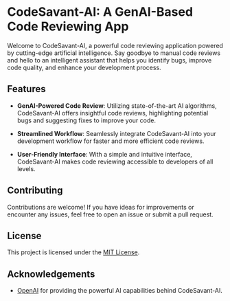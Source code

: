 # CodeSavant-AI: A GenAI-Based Code Reviewing App

Welcome to CodeSavant-AI, a powerful code reviewing application powered by cutting-edge artificial intelligence. Say goodbye to manual code reviews and hello to an intelligent assistant that helps you identify bugs, improve code quality, and enhance your development process.

## Features

- **GenAI-Powered Code Review**: Utilizing state-of-the-art AI algorithms, CodeSavant-AI offers insightful code reviews, highlighting potential bugs and suggesting fixes to improve your code.
  
- **Streamlined Workflow**: Seamlessly integrate CodeSavant-AI into your development workflow for faster and more efficient code reviews.
  
- **User-Friendly Interface**: With a simple and intuitive interface, CodeSavant-AI makes code reviewing accessible to developers of all levels.

## Contributing

Contributions are welcome! If you have ideas for improvements or encounter any issues, feel free to open an issue or submit a pull request.

## License

This project is licensed under the [MIT License](LICENSE).

## Acknowledgements

- [OpenAI](https://openai.com) for providing the powerful AI capabilities behind CodeSavant-AI.

